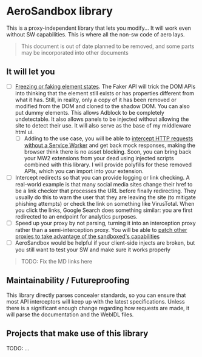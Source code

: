 # AeroSandbox library

This is a proxy-independent library that lets you modify... It will work even without SW capabilities. This is where all the non-sw code of aero lays.

> This document is out of date planned to be removed, and some parts may be incorporated into other documents

## It will let you

- [ ] [Freezing or faking element states](./docs/Faker%20API.md). The Faker API will trick the DOM APIs into thinking that the element still exists or has properties different from what it has. Still, in reality, only a copy of it has been removed or modified from the DOM and cloned to the shadow DOM. You can also put dummy elements. This allows Adblock to be completely undetectable. It also allows panels to be injected without allowing the site to detect their use. It will also serve as the base of my middleware html ui.
  - [ ] Adding to the use case, you will be able to [intercept HTTP requests without a Service Worker](src/API/SW-less/README.md) and get back mock responses, making the browser think there is no asset blocking. Soon, you can bring back your MW2 extensions from your dead using injected scripts combined with this library. I will provide polyfills for these removed APIs, which you can import into your extension.
- [ ] Intercept redirects so that you can provide logging or link checking. A real-world example is that many social media sites change their href to be a link checker that processes the URL before finally redirecting. They usually do this to warn the user that they are leaving the site (to mitigate phishing attempts) or check the link on something like VirusTotal. When you click the links, Google Search does something similar: you are first redirected to an endpoint for analytics purposes.
- [ ] Speed up your proxy by not parsing, turning it into an interception proxy rather than a semi-interception proxy. You will be able to [patch other proxies to take advantage of the sandboxed's capabilities](#shims-for-alternative-proxies)
- [ ] AeroSandbox would be helpful if your client-side injects are broken, but you still want to test your SW and make sure it works properly

> TODO: Fix the MD links here

## Maintainability / Futureproofing

This library directly parses concealer standards, so you can ensure that most API interceptors will keep up with the latest specifications. Unless there is a significant enough change regarding how requests are made, it will parse the documentation and the WebIDL files.

## Projects that make use of this library

TODO: ...
